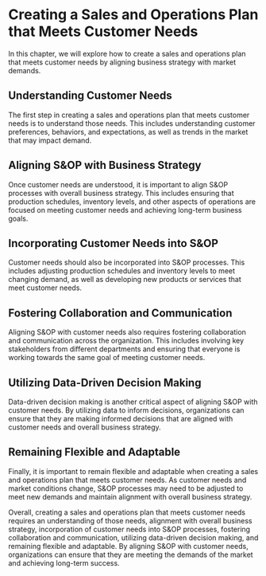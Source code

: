 Creating a Sales and Operations Plan that Meets Customer Needs
==============================================================================================================

In this chapter, we will explore how to create a sales and operations plan that meets customer needs by aligning business strategy with market demands.

Understanding Customer Needs
----------------------------

The first step in creating a sales and operations plan that meets customer needs is to understand those needs. This includes understanding customer preferences, behaviors, and expectations, as well as trends in the market that may impact demand.

Aligning S&OP with Business Strategy
-------------------------------------

Once customer needs are understood, it is important to align S&OP processes with overall business strategy. This includes ensuring that production schedules, inventory levels, and other aspects of operations are focused on meeting customer needs and achieving long-term business goals.

Incorporating Customer Needs into S&OP
---------------------------------------

Customer needs should also be incorporated into S&OP processes. This includes adjusting production schedules and inventory levels to meet changing demand, as well as developing new products or services that meet customer needs.

Fostering Collaboration and Communication
-----------------------------------------

Aligning S&OP with customer needs also requires fostering collaboration and communication across the organization. This includes involving key stakeholders from different departments and ensuring that everyone is working towards the same goal of meeting customer needs.

Utilizing Data-Driven Decision Making
-------------------------------------

Data-driven decision making is another critical aspect of aligning S&OP with customer needs. By utilizing data to inform decisions, organizations can ensure that they are making informed decisions that are aligned with customer needs and overall business strategy.

Remaining Flexible and Adaptable
--------------------------------

Finally, it is important to remain flexible and adaptable when creating a sales and operations plan that meets customer needs. As customer needs and market conditions change, S&OP processes may need to be adjusted to meet new demands and maintain alignment with overall business strategy.

Overall, creating a sales and operations plan that meets customer needs requires an understanding of those needs, alignment with overall business strategy, incorporation of customer needs into S&OP processes, fostering collaboration and communication, utilizing data-driven decision making, and remaining flexible and adaptable. By aligning S&OP with customer needs, organizations can ensure that they are meeting the demands of the market and achieving long-term success.

